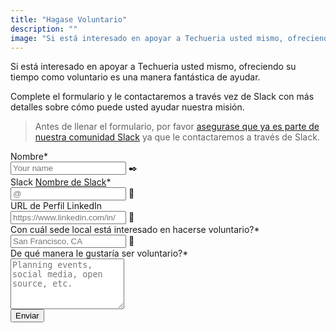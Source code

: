 ```yaml
---
title: "Hagase Voluntario"
description: ""
image: "Si está interesado en apoyar a Techueria usted mismo, ofreciendo su tiempo como voluntario es una manera fantástica de ayudar."
---
```


Si está interesado en apoyar a Techueria usted mismo, ofreciendo su tiempo como voluntario es una manera fantástica de ayudar.

Complete el formulario y le contactaremos a través vez de Slack con más detalles sobre cómo puede usted ayudar nuestra misión. 

> Antes de llenar el formulario, por favor [asegurase que ya es parte de nuestra comunidad Slack](/communities/slack) ya que le contactaremos a través de Slack.

<form name="Volunteer" method="POST" data-netlify="true">
  <input type="hidden" aria-label="Subject" name="_subject" value="Techqueria - Volunteer">
  <div class="field">
    <label class="label">Nombre*</label>
    <div class="control has-icons-left">
      <input class="input" aria-label="Name" autocomplete="on" type="text" name="name" placeholder="Your name" required>
      <span class="icon is-left">
        ✒️
      </span>
    </div>
  </div>
  <div class="field">
    <label class="label">Slack <a href="https://get.slack.help/hc/en-us/articles/216360827-Change-your-display-name" target="_blank" rel="noopener">Nombre de Slack</a>*</label>
    <div class="control has-icons-left">
      <input class="input" aria-label="Slack Handle" autocomplete="on" type="text" name="slack" placeholder="@" required>
      <span class="icon is-left">
        💬
      </span>
    </div>
  </div>
  <div class="field">
    <label class="label">URL de Perfil LinkedIn </label>
    <div class="control has-icons-left">
      <input class="input" aria-label="LinkedIn Profile URL" autocomplete="on" type="url" name="linkedin" placeholder="https://www.linkedin.com/in/" required>
      <span class="icon is-left">
        💼
      </span>
    </div>
  </div>
  <div class="field">
    <label class="label">Con cuál sede local está interesado en hacerse voluntario?*</label>
    <div class="control has-icons-left">
      <input class="input" aria-label="Location" autocomplete="on" type="text" name="location" placeholder="San Francisco, CA" required>
      <span class="icon is-left">
        📍
      </span>
    </div>
  </div>
  <div class="field">
    <label class="label">De qué manera le gustaría ser voluntario?*</label>
    <div class="control">
      <textarea class="textarea" aria-label="Message" spellcheck="true" rows="5" name="message" id="message" placeholder="Planning events, social media, open source, etc." required></textarea>
    </div>
  </div>
  <div data-netlify-recaptcha="true"></div>
  <div class="field mt-sm">
    <div class="control">
      <button type="submit" class="button is-primary">Enviar</button>
    </div>
  </div>
</form>
